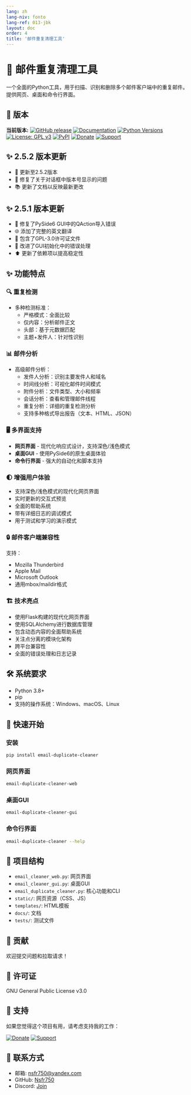 ```yaml
---
lang: zh
lang-niv: fonto
lang-ref: 013-jbk
layout: doc
order: 4
title: '邮件重复清理工具'
---
```


# 📧 邮件重复清理工具

一个全面的Python工具，用于扫描、识别和删除多个邮件客户端中的重复邮件。提供网页、桌面和命令行界面。

## 🚀 版本

**当前版本:**
[![GitHub release](https://img.shields.io/badge/release-v2.5.2-green)](https://github.com/Nsfr750/EmailDuplicateCleaner)
[![Documentation](https://img.shields.io/badge/docs-available-brightgreen)](https://github.com/Nsfr750/EmailDuplicateCleaner/blob/master/README.md)
[![Python Versions](https://img.shields.io/badge/python-3.8%20|%203.9%20|%203.10%20|%203.11%20|%203.12-blue)](https://www.python.org/)
[![License: GPL v3](https://img.shields.io/badge/License-GPLv3-blue.svg)](https://www.gnu.org/licenses/gpl-3.0)
[![PyPI](https://img.shields.io/pypi/v/email-duplicate-cleaner)](https://pypi.org/project/email-duplicate-cleaner/)
[![Donate](https://img.shields.io/badge/Donate-PayPal-green.svg)](https://paypal.me/3dmega)
[![Support](https://img.shields.io/badge/Support-Patreon-ff69b4.svg)](https://www.patreon.com/Nsfr750)

## ✨ 2.5.2 版本更新

- 🚀 更新至2.5.2版本
- 🐛 修复了关于对话框中版本号显示的问题
- 📚 更新了文档以反映最新更改

## ✨ 2.5.1 版本更新

- 🐛 修复了PySide6 GUI中的QAction导入错误
- 🌐 添加了完整的英文翻译
- 📄 包含了GPL-3.0许可证文件
- 🔄 改进了GUI初始化中的错误处理
- ⬆️ 更新了依赖项以提高稳定性

## ✨ 功能特点

### 🔍 重复检测

- 多种检测标准：
  - 严格模式：全面比较
  - 仅内容：分析邮件正文
  - 头部：基于元数据匹配
  - 主题+发件人：针对性识别

### 📊 邮件分析

- 高级邮件分析：
  - 发件人分析：识别主要发件人和域名
  - 时间线分析：可视化邮件时间模式
  - 附件分析：文件类型、大小和频率
  - 会话分析：查看和管理邮件线程
  - 重复分析：详细的重复检测分析
  - 支持多种格式导出报告（文本、HTML、JSON）

### 🖥️ 多界面支持

- **网页界面** - 现代化响应式设计，支持深色/浅色模式
- **桌面GUI** - 使用PySide6的原生桌面体验
- **命令行界面** - 强大的自动化和脚本支持

### 🌓 增强用户体验

- 支持深色/浅色模式的现代化网页界面
- 实时更新的交互式预览
- 全面的帮助系统
- 带有详细日志的调试模式
- 用于测试和学习的演示模式

### 🔒 邮件客户端兼容性

支持：

- Mozilla Thunderbird
- Apple Mail
- Microsoft Outlook
- 通用mbox/maildir格式

### 🏗️ 技术亮点

- 使用Flask构建的现代化网页界面
- 使用SQLAlchemy进行数据库管理
- 包含动态内容的全面帮助系统
- 关注点分离的模块化架构
- 跨平台兼容性
- 全面的错误处理和日志记录

## 🛠️ 系统要求

- Python 3.8+
- pip
- 支持的操作系统：Windows、macOS、Linux

## 🚀 快速开始

### 安装

```bash
pip install email-duplicate-cleaner
```

### 网页界面

```bash
email-duplicate-cleaner-web
```

### 桌面GUI

```bash
email-duplicate-cleaner-gui
```

### 命令行界面

```bash
email-duplicate-cleaner --help
```

## 📂 项目结构

- `email_cleaner_web.py`: 网页界面
- `email_cleaner_gui.py`: 桌面GUI
- `email_duplicate_cleaner.py`: 核心功能和CLI
- `static/`: 网页资源（CSS、JS）
- `templates/`: HTML模板
- `docs/`: 文档
- `tests/`: 测试文件

## 🤝 贡献

欢迎提交问题和拉取请求！

## 📄 许可证

GNU General Public License v3.0

## 🙏 支持

如果您觉得这个项目有用，请考虑支持我的工作：

[![Donate](https://img.shields.io/badge/Donate-PayPal-green.svg)](https://paypal.me/3dmega)
[![Support](https://img.shields.io/badge/Support-Patreon-ff69b4.svg)](https://www.patreon.com/Nsfr750)

## 📧 联系方式

- 邮箱: nsfr750@yandex.com
- GitHub: [Nsfr750](https://github.com/Nsfr750)
- Discord: [Join](https://discord.gg/ryqNeuRYjD)
